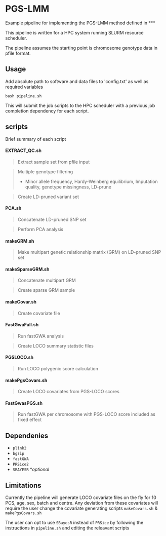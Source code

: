 # PGS-LMM
Example pipeline for implementing the PGS-LMM method defined in *** 

This pipeline is written for a HPC system running SLURM resource scheduler.

The pipeline assumes the starting point is chromosome genotype data in pfile format. 

## Usage 
Add absolute path to software and data files to 'config.txt' as well as required variables 

`bash pipeline.sh`

This will submit the job scripts to the HPC scheduler with a previous job completion dependency for each script.

## scripts
Brief summary of each script

#### EXTRACT_QC.sh
> Extract sample set from pfile input

> Multiple genotype filtering 
> - Minor allele frequency, Hardy-Weinberg equilibrium, Imputation quality, genotype missingness, LD-prune

> Create LD-pruned variant set

#### PCA.sh
> Concatenate LD-pruned SNP set

> Perform PCA analysis

#### makeGRM.sh
> Make multipart genetic relationship matrix (GRM) on LD-pruned SNP set

#### makeSparseGRM.sh
> Concatenate multipart GRM 

> Create sparse GRM sample

#### makeCovar.sh
> Create covariate file 

#### FastGwaFull.sh
> Run fastGWA analysis

> Create LOCO summary statistic files

#### PGSLOCO.sh
> Run LOCO polygenic score calculation

#### makePgsCovars.sh
> Create LOCO covariates from PGS-LOCO scores

#### FastGwasPGS.sh
> Run fastGWA per chromosome with PGS-LOCO score included as fixed effect

## Dependenies 

- `plink2`
- `bgzip`
- `fastGWA`
- `PRSice2`
- `SBAYESR` **optional*

## Limitations
Currently the pipeline will generate LOCO covariate files on the fly for 10 PCS, age, sex, batch and centre. Any deviation from these covariates will require the user change the covariate generating scripts `makeCovars.sh` & `makePgsCovars.sh` 

The user can opt to use `SBayesR` instead of `PRSice` by following the instructions in `pipeline.sh` and editing the releavant scripts
